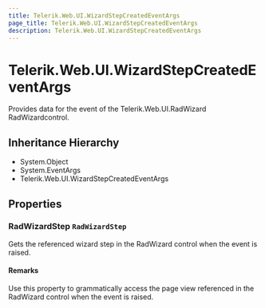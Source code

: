 ```yaml
---
title: Telerik.Web.UI.WizardStepCreatedEventArgs
page_title: Telerik.Web.UI.WizardStepCreatedEventArgs
description: Telerik.Web.UI.WizardStepCreatedEventArgs
---
```


# Telerik.Web.UI.WizardStepCreatedEventArgs

Provides data for the event of the Telerik.Web.UI.RadWizard RadWizardcontrol.

## Inheritance Hierarchy

* System.Object
* System.EventArgs
* Telerik.Web.UI.WizardStepCreatedEventArgs

## Properties

###  RadWizardStep `RadWizardStep`

Gets the referenced wizard step in the RadWizard control when the event is raised.

#### Remarks
Use this property to grammatically access the page view referenced in the RadWizard control when the event is raised.

